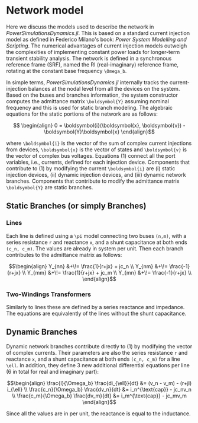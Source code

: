 # Network model

Here we discuss the models used to describe the network in *PowerSimulationsDynamics.jl*. This is based on a standard current injection model as defined in Federico Milano's book: *Power System Modelling and Scripting*. The numerical advantages of current injection models outweigh the complexities of
implementing constant power loads for longer-term transient stability analysis. The network is defined in a synchronous reference frame (SRF), named the RI (real-imaginary) reference frame, rotating at the constant base frequency ``\Omega_b``.

In simple terms, *PowerSimulationsDynamics.jl* internally tracks the current-injection balances at the nodal level from all the devices on the system. Based on the buses and branches information, the system constructor computes the admittance matrix ``\boldsymbol{Y}`` assuming nominal frequency and this is used for static branch modeling. The algebraic equations for the static portions of the network are as follows:

```math
 \begin{align}
 0 = \boldsymbol{i}(\boldsymbol{x}, \boldsymbol{v}) - \boldsymbol{Y}\boldsymbol{x}
 \end{align}
```

where ``\boldsymbol{i}`` is the vector of the sum of complex current injections from devices, ``\boldsymbol{x}`` is the vector of states and ``\boldsymbol{v}`` is the vector of complex bus voltages. Equations (1) connect all the port variables, i.e., currents, defined for each injection device. Components that contribute to (1) by modifying the current ``\boldsymbol{i}`` are (i) static injection devices, (ii) dynamic injection devices, and (iii) dynamic network branches. Components that contribute to modify the admittance matrix ``\boldsymbol{Y}`` are static branches.

## Static Branches (or simply Branches)


### Lines

Each line is defined using a ``\pi`` model connecting two buses ``(n,m)``, with a series resistance ``r`` and reactance ``x``, and a shunt capacitance at both ends ``(c_n, c_m)``. The values are already in system per unit. Then each branch contributes to the admittance matrix as follows:

```math
\begin{align}
Y_{nn} &+\!= \frac{1}{r+jx} + jc_n \\
Y_{nm} &+\!= \frac{-1}{r+jx} \\
Y_{mm} &+\!= \frac{1}{r+jx} + jc_m \\
Y_{mn} &+\!= \frac{-1}{r+jx} \\
\end{align}
```

### Two-Windings Transformers

Similarly to lines these are defined by a series reactance and impedance. The equations are equivalently of the lines without the shunt capacitance.


## Dynamic Branches

Dynamic network branches contribute directly to (1) by modifying the vector of complex currents. Their parameters are also the series resistance ``r`` and reactance ``x``, and a shunt capacitance at both ends ``(c_n, c_m)`` for a line ``\ell``. In addition, they define 3 new additional differential equations per line (6 in total for real and imaginary part):

```math
\begin{align}
    \frac{l}{\Omega_b} \frac{di_{\ell}}{dt} &= (v_n - v_m) - (r+jl) i_{\ell} \\
     \frac{c_n}{\Omega_b} \frac{dv_n}{dt} &=  i_n^{\text{cap}} - jc_nv_n   \\
      \frac{c_m}{\Omega_b} \frac{dv_m}{dt} &= i_m^{\text{cap}} - jc_mv_m
\end{align}
```

Since all the values are in per unit, the reactance is equal to the inductance.
